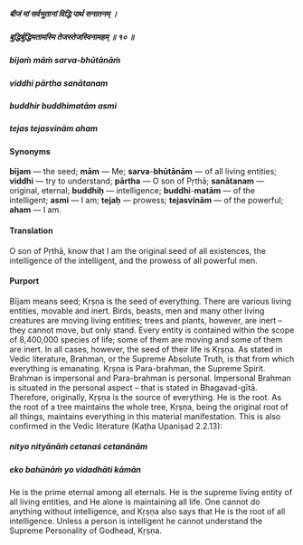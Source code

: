 ##### बीजं मां सर्वभूतानां विद्धि पार्थ सनातनम् ।
##### बुद्धिर्बुद्धिमतामस्मि तेजस्तेजस्विनामहम् ॥ १० ॥

##### bījaṁ māṁ sarva-bhūtānāṁ
##### viddhi pārtha sanātanam
##### buddhir buddhimatām asmi
##### tejas tejasvinām aham

#### Synonyms

**bījam** — the seed; **mām** — Me; **sarva**-**bhūtānām** — of all living entities; **viddhi** — try to understand; **pārtha** — O son of Pṛthā; **sanātanam** — original, eternal; **buddhiḥ** — intelligence; **buddhi**-**matām** — of the intelligent; **asmi** — I am; **tejaḥ** — prowess; **tejasvinām** — of the powerful; **aham** — I am.

#### Translation

O son of Pṛthā, know that I am the original seed of all existences, the intelligence of the intelligent, and the prowess of all powerful men.

#### Purport

Bījam means seed; Kṛṣṇa is the seed of everything. There are various living entities, movable and inert. Birds, beasts, men and many other living creatures are moving living entities; trees and plants, however, are inert – they cannot move, but only stand. Every entity is contained within the scope of 8,400,000 species of life; some of them are moving and some of them are inert. In all cases, however, the seed of their life is Kṛṣṇa. As stated in Vedic literature, Brahman, or the Supreme Absolute Truth, is that from which everything is emanating. Kṛṣṇa is Para-brahman, the Supreme Spirit. Brahman is impersonal and Para-brahman is personal. Impersonal Brahman is situated in the personal aspect – that is stated in Bhagavad-gītā. Therefore, originally, Kṛṣṇa is the source of everything. He is the root. As the root of a tree maintains the whole tree, Kṛṣṇa, being the original root of all things, maintains everything in this material manifestation. This is also confirmed in the Vedic literature (Kaṭha Upaniṣad 2.2.13):

##### nityo nityānāṁ cetanaś cetanānām
##### eko bahūnāṁ yo vidadhāti kāmān

He is the prime eternal among all eternals. He is the supreme living entity of all living entities, and He alone is maintaining all life. One cannot do anything without intelligence, and Kṛṣṇa also says that He is the root of all intelligence. Unless a person is intelligent he cannot understand the Supreme Personality of Godhead, Kṛṣṇa.